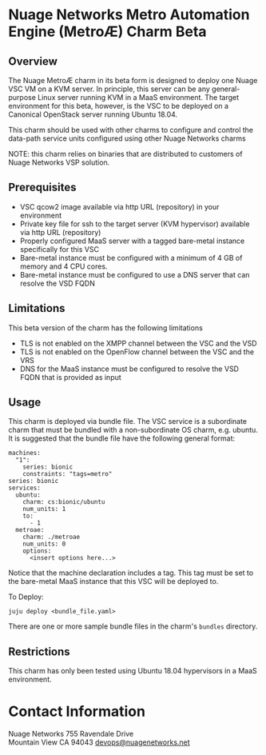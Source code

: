 # Nuage Networks Metro Automation Engine (MetroÆ) Charm Beta

## Overview

The Nuage MetroÆ charm in its beta form is designed to deploy one Nuage VSC VM on a KVM server. In principle, this server can be any general-purpose Linux server running KVM in a MaaS environment. The target environment for this beta, however, is the VSC to be deployed on a Canonical OpenStack server running Ubuntu 18.04.

This charm should be used with other charms to configure and control the data-path service units configured using other Nuage Networks charms

NOTE: this charm relies on binaries that are distributed to customers of Nuage Networks VSP solution.

## Prerequisites

- VSC qcow2 image available via http URL (repository) in your environment
- Private key file for ssh to the target server (KVM hypervisor) available via http URL (repository)
- Properly configured MaaS server with a tagged bare-metal instance specifically for this VSC
- Bare-metal instance must be configured with a minimum of 4 GB of memory and 4 CPU cores.
- Bare-metal instance must be configured to use a DNS server that can resolve the VSD FQDN

## Limitations

This beta version of the charm has the following limitations

- TLS is not enabled on the XMPP channel between the VSC and the VSD
- TLS is not enabled on the OpenFlow channel between the VSC and the VRS
- DNS for the MaaS instance must be configured to resolve the VSD FQDN that is provided as input  

## Usage

This charm is deployed via bundle file. The VSC service is a subordinate charm that must be bundled with a non-subordinate OS charm, e.g. ubuntu. It is suggested that the bundle file have the following general format:

```
machines:
  "1":
    series: bionic
    constraints: "tags=metro"
series: bionic
services:
  ubuntu:
    charm: cs:bionic/ubuntu
    num_units: 1
    to:
      - 1
  metroae:
    charm: ./metroae
    num_units: 0
    options:
      <insert options here...>
```

Notice that the machine declaration includes a tag. This tag must be set to the bare-metal MaaS instance that this VSC will be deployed to.

To Deploy:

`juju deploy <bundle_file.yaml>`

There are one or more sample bundle files in the charm's `bundles` directory.

## Restrictions
This charm has only been tested using Ubuntu 18.04 hypervisors in a MaaS environment.

# Contact Information
Nuage Networks
755 Ravendale Drive                                  
Mountain View CA 94043
devops@nuagenetworks.net
